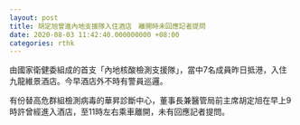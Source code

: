 ```yaml
---
layout: post
title: 胡定旭曾進內地支援隊入住酒店　離開時未回應記者提問
date: 2020-08-03 11:42:40.000000000 +08:00
categories: rthk
---
```


由國家衛健委組成的首支「內地核酸檢測支援隊」，當中7名成員昨日抵港，入住九龍維景酒店。今早酒店外不時有警員巡邏。

有份替高危群組檢測病毒的華昇診斷中心，董事長兼醫管局前主席胡定旭在早上9時許曾經進入酒店，至11時左右乘車離開，未有回應記者提問。
